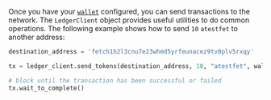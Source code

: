 Once you have your [`wallet`](wallets-and-keys.md) configured, you can send transactions to the network. The `LedgerClient` object provides useful utilities to do common operations. The following example shows how to send `10` `atestfet` to another address:

```python
destination_address = 'fetch1h2l3cnu7e23whmd5yrfeunacez9tv0plv5rxqy'

tx = ledger_client.send_tokens(destination_address, 10, "atestfet", wallet)

# block until the transaction has been successful or failed
tx.wait_to_complete()
```
